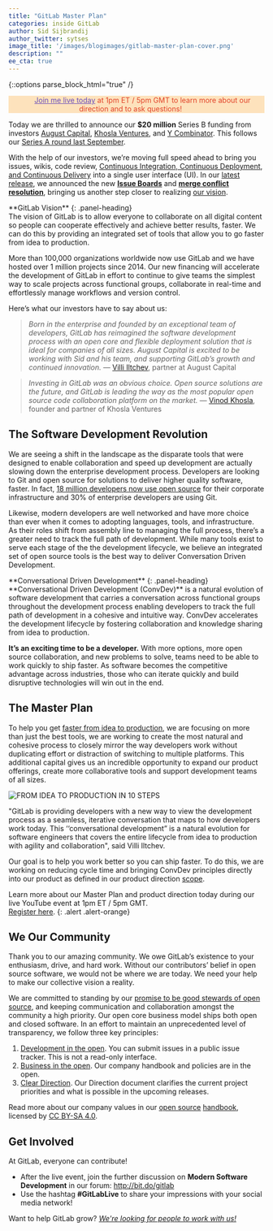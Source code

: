 ```yaml
---
title: "GitLab Master Plan"
categories: inside GitLab
author: Sid Sijbrandij
author_twitter: sytses
image_title: '/images/blogimages/gitlab-master-plan-cover.png'
description: ""
ee_cta: true
---
```


{::options parse_block_html="true" /}

<p class="alert alert-orange" style="background-color: rgba(252,163,38,.3); border-color: rgba(252,163,38,.3); color: rgb(226,67,41) !important; text-align: center;"> &nbsp;&nbsp;<i class="fa fa-gitlab" style="color:rgb(226,67,41); font-size:.85em" aria-hidden="true"></i> &nbsp;&nbsp; <a style="color: rgb(107,79,187);" href="https://page.gitlab.com/20160913_unveilingmasterplan_landingpage.html?utm_medium=blog&utm_source=blog&utm_campaign=gitlablive+announcement">Join me live today</a> at 1pm ET / 5pm GMT to learn more about our direction and to ask questions! &nbsp;&nbsp;<i class="fa fa-gitlab" style="color:rgb(107,79,187); font-size:.85em" aria-hidden="true"></i>
&nbsp;&nbsp;</p>

Today we are thrilled to announce our **$20 million** Series B funding from investors [August Capital], [Khosla Ventures], and [Y Combinator]. This follows our [Series A round last September][series-a-post].

With the help of our investors, we’re moving full speed ahead to bring you issues, wikis, code review, [Continuous Integration, Continuous Deployment, and Continuous Delivery][ci-cd-post] into a single user interface (UI). In our [latest release][8-11-post], we announced the new **[Issue Boards][issue-boards-post]** and **[merge conflict resolution][mr-post]**, bringing us another step closer to realizing [our vision][vision].

<!-- more -->

<div class="panel panel-gitlab-purple">
**GitLab Vision**
{: .panel-heading}
<div class="panel-body">
The vision of GitLab is to allow everyone to collaborate on all digital content so people can cooperate effectively and achieve better results, faster. We can do this by providing an integrated set of tools that allow you to go faster from idea to production.
</div>
</div>

More than 100,000 organizations worldwide now use GitLab and we have hosted over 1 million projects since 2014. Our new financing will accelerate the development of GitLab in effort to continue to give teams the simplest way to scale projects across functional groups, collaborate in real-time and effortlessly manage workflows and version control.

Here’s what our investors have to say about us:

> _Born in the enterprise and founded by an exceptional team of developers, GitLab has reimagined the software development process with an open core and flexible deployment solution that is ideal for companies of all sizes. August Capital is excited to be working with Sid and his team, and supporting GitLab’s growth and continued innovation._ — [Villi Iltchev][villi], partner at August Capital

> _Investing in GitLab was an obvious choice. Open source solutions are the future, and GitLab is leading the way as the most popular open source code collaboration platform on the market._ — [Vinod Khosla][vinod], founder and partner of Khosla Ventures

## The Software Development Revolution

We are seeing a shift in the landscape as the disparate tools that were designed to enable collaboration and speed up development are actually slowing down the enterprise development process. Developers are looking to Git and open source for solutions to deliver higher quality software, faster. In fact, [18 million developers now use open source][idc-study] for their corporate infrastructure and 30% of enterprise developers are using Git. 

Likewise, modern developers are well networked and have more choice than ever when it comes to adopting languages, tools, and infrastructure. As their roles shift from assembly line to managing the full process, there’s a greater need to track the full path of development. While many tools exist to serve each stage of the the development lifecycle, we believe an integrated set of open source tools is the best way to deliver Conversation Driven Development.

<!-- PURPLE BOX -->

<div class="panel panel-gitlab-purple">
**Conversational Driven Development**
{: .panel-heading}
<div class="panel-body">
**Conversational Driven Development (ConvDev)** is a natural evolution of software development that carries a conversation across functional groups throughout the development process enabling developers to track the full path of development in a cohesive and intuitive way. ConvDev accelerates the development lifecycle by fostering collaboration and knowledge sharing from idea to production.
</div>
</div>

**It’s an exciting time to be a developer.** With more options, more open source collaboration, and new problems to solve, teams need to be able to work quickly to ship faster. As software becomes the competitive advantage across industries, those who can iterate quickly and build disruptive technologies will win out in the end. 

## The Master Plan

To help you get [faster from idea to production][idea-production], we are focusing on more than just the best tools, we are working to create the most natural and cohesive process to closely mirror the way developers work without duplicating effort or distraction of switching to multiple platforms. This additional capital gives us an incredible opportunity to expand our product offerings, create more collaborative tools and support development teams of all sizes. 

![FROM IDEA TO PRODUCTION IN 10 STEPS](/images/blogimages/idea-to-production-10-steps.png)


"GitLab is providing developers with a new way to view the development process as a seamless, iterative conversation that maps to how developers work today. This ‘‘conversational development” is a natural evolution for software engineers that covers the entire lifecycle from idea to production with agility and collaboration", said Villi Iltchev. 

Our goal is to help you work better so you can ship faster. To do this, we are working on reducing cycle time and bringing ConvDev principles directly into our product as defined in our product direction [scope][scope].

Learn more about our Master Plan and product direction today during our live YouTube event at 1pm ET / 5pm GMT. <br> [Register here][event-page].
{: .alert .alert-orange}


## We <i class="fa fa-heart fa-fw font-awesome purple" aria-hidden="true"></i> Our Community 

Thank you to our amazing community. We owe GitLab’s existence to your enthusiasm, drive, and hard work. Without our contributors’ belief in open source software, we would not be where we are today. We need your help to make our collective vision a reality. 

We are committed to standing by our [promise to be good stewards of open source][open-source-post], and keeping communication and collaboration amongst the community a high priority. Our open core business model ships both open and closed software. In an effort to maintain an unprecedented level of transparency, we follow three key principles: 

1. [Development in the open][open-dev]. You can submit issues in a public issue tracker. This is not a read-only interface. 
1. [Business in the open][open-core]. Our company handbook and policies are in the open. 
1. [Clear Direction][clear-direction]. Our Direction document clarifies the current project priorities and what is possible in the upcoming releases. 

Read more about our company values in our [open source][open-source-handbook-post] [handbook][handbook-values], licensed by [CC BY-SA 4.0][creative-commons].

## Get Involved

At GitLab, everyone can contribute!

- After the live event, join the further discussion on **Modern Software Development** in our forum: <http://bit.do/gitlab>
- Use the hashtag **#GitLabLive** to share your impressions with your social media network!

Want to help GitLab grow? *[We're looking for people to work with us!][careers]*

<!-- identifiers -->

[8-11-post]: https://about.gitlab.com/2016/08/22/gitlab-8-11-released/
[august capital]: http://www.augustcap.com/
[careers]: https://about.gitlab.com/jobs
[ci-cd-post]: https://about.gitlab.com/2016/08/05/continuous-integration-delivery-and-deployment-with-gitlab/
[clear-direction]: https://about.gitlab.com/direction/
[creative-commons]: https://creativecommons.org/licenses/by-sa/4.0/
[event-page]: https://page.gitlab.com/20160913_unveilingmasterplan_landingpage.html?utm_medium=blog&utm_source=blog&utm_campaign=gitlablive+announcement
[handbook-values]: https://about.gitlab.com/handbook/#values
[idc-study]: https://www.infoq.com/news/2014/01/IDC-software-developers
[idea-production]: https://about.gitlab.com/2016/08/05/continuous-integration-delivery-and-deployment-with-gitlab/#from-idea-to-production-with-gitlab
[issue-boards-post]: https://about.gitlab.com/2016/08/22/announcing-the-gitlab-issue-board/
[khosla ventures]: http://www.khoslaventures.com/
[mr-post]: https://about.gitlab.com/2016/09/06/resolving-merge-conflicts-from-the-gitlab-ui/
[open-core]:  https://about.gitlab.com/2015/08/03/almost-everything-we-do-is-now-open/
[open-dev]: https://about.gitlab.com/2015/12/16/improving-open-development-for-everyone/
[open-source-handbook-post]: https://about.gitlab.com/2016/07/12/our-handbook-is-open-source-heres-why/
[open-source-post]: https://about.gitlab.com/2016/01/11/being-a-good-open-source-steward/
[scope]: https://about.gitlab.com/direction/#scope
[series-a-post]:  https://about.gitlab.com/2015/09/17/gitlab-announces-$4M-series-a-funding-from-khosla-ventures/
[villi]: http://www.augustcap.com/team/villi-iltchev/
[vinod]: http://www.khoslaventures.com/team/vinod-khosla
[vision]: https://about.gitlab.com/direction/#vision
[Y Combinator]: https://www.ycombinator.com/

<!-- custom styles -->

<style>
.panel-gitlab {
  border-color: rgba(252,163,38,.3);
}
.panel-gitlab > .panel-heading {
  color: rgb(226,67,41);
  background-color: rgba(252,163,38,.3);
  border-color: rgba(252,163,38,.3);
}
.panel-gitlab-purple {
  border-color: rgba(107,79,187,.3);
}
.panel-gitlab-purple > .panel-heading {
  color: rgb(107,79,187);
  background-color: rgba(107,79,187,.3);
  border-color: rgba(107,79,187,.3);
}
.purple {
  color:rgb(107,79,187);
}
.orange {
  color:rgb(252,109,38);
}
.alert-orange {
  background-color: rgba(252,163,38,.3);
  border-color: rgba(252,163,38,.3);
  color: rgb(226,67,41) !important;
  text-align: center;
}
.alert-orange a {
  color: rgb(107,79,187) !important;
}
.alert-orange a:hover {
  color: #1689e0 !important;
}
</style>
